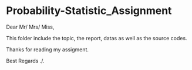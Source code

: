 # Probability-Statistic_Assignment

Dear Mr/ Mrs/ Miss,

This folder include the topic, the report, datas as well as the source codes.

Thanks for reading my assigment.

Best Regards ./.
